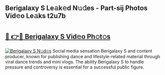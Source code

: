 ## Berigalaxy S Le𝚊k𝚎d N𝚞𝚍es - Part-sij Photos Vid𝚎o Le𝚊ks t2u7b

# <h2><a href="http://fbcp5b7.evod.top/?m=Berigalaxy+S">🔗 👉🔴 Berigalaxy S Vid𝚎o Ph𝚘t𝚘s</a></h2>

[![Berigalaxy S N𝚞d𝚎s](https://i.imgur.com/8V9OHl7.gif)](http://fbcp5b7.evod.top/?m=Berigalaxy+S)
Social media sensation Berigalaxy S and content producer, known for publishing dance and lifestyle-related material through viral dance trends and mini vlogs. The ability Berigalaxy S to handle pressure and controversy is essential for a successful public figure. 
